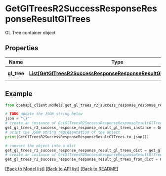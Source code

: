 # GetGlTreesR2SuccessResponseResponseResultGlTrees

GL Tree container object

## Properties

Name | Type | Description | Notes
------------ | ------------- | ------------- | -------------
**gl_tree** | [**List[GetGlTreesR2SuccessResponseResponseResultGlTreesGlTreeInner]**](GetGlTreesR2SuccessResponseResponseResultGlTreesGlTreeInner.md) | Array of GL Trees | 

## Example

```python
from openapi_client.models.get_gl_trees_r2_success_response_response_result_gl_trees import GetGlTreesR2SuccessResponseResponseResultGlTrees

# TODO update the JSON string below
json = "{}"
# create an instance of GetGlTreesR2SuccessResponseResponseResultGlTrees from a JSON string
get_gl_trees_r2_success_response_response_result_gl_trees_instance = GetGlTreesR2SuccessResponseResponseResultGlTrees.from_json(json)
# print the JSON string representation of the object
print(GetGlTreesR2SuccessResponseResponseResultGlTrees.to_json())

# convert the object into a dict
get_gl_trees_r2_success_response_response_result_gl_trees_dict = get_gl_trees_r2_success_response_response_result_gl_trees_instance.to_dict()
# create an instance of GetGlTreesR2SuccessResponseResponseResultGlTrees from a dict
get_gl_trees_r2_success_response_response_result_gl_trees_from_dict = GetGlTreesR2SuccessResponseResponseResultGlTrees.from_dict(get_gl_trees_r2_success_response_response_result_gl_trees_dict)
```
[[Back to Model list]](../README.md#documentation-for-models) [[Back to API list]](../README.md#documentation-for-api-endpoints) [[Back to README]](../README.md)


